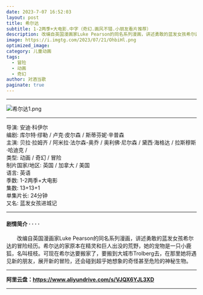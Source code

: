 ```yaml
---
date: 2023-7-07 16:52:03
layout: post
title: 希尔达
subtitle: 1-2两季+大电影.中字（奇幻.画风不错.小朋友看片推荐）
description: 改编自英国漫画家Luke Pearson的同名系列漫画，讲述勇敢的蓝发女孩希尔达的冒险经历...
image: https://i.imgtg.com/2023/07/21/OhbiHl.png
optimized_image: 
category: 儿童动画
tags:
  - 冒险
  - 动画
  - 奇幻
author: 对酒当歌
paginate: true
---
```

---
![希尔达1.png](https://i.imgtg.com/2023/07/21/OhbnXg.png)

---

导演: 安迪·科伊尔  
编剧: 库尔特·缪勒 / 卢克·皮尔森 / 斯蒂芬妮·辛普森  
主演: 贝拉·拉姆齐 / 阿米拉·法尔森-奥乔 / 奥利佛·尼尔森 / 黛西·海格达 / 拉斯穆斯·哈迪克 /  
类型: 动画 / 奇幻 / 冒险  
制片国家/地区: 英国 / 加拿大 / 美国  
语言: 英语  
季数: 1-2两季+大电影  
集数: 13+13+1  
单集片长: 24分钟  
又名: 蓝发女孩进城记  

---

#### 剧情简介 · · · ·

　　改编自英国漫画家Luke Pearson的同名系列漫画，讲述勇敢的蓝发女孩希尔达的冒险经历。希尔达的家原本在精灵和巨人出没的荒野，她的宠物是一只小鹿狐，名叫枝枝。可现在希尔达要搬家了，要搬到大城市Trolberg去，在那里她将遇见新的朋友，展开新的冒险，还会碰到超乎她想象的奇怪甚至危险的神秘生物。

---

**阿里云盘：<https://www.aliyundrive.com/s/VJQX6YJL3XD>**

---
